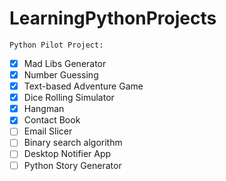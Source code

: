 # LearningPythonProjects


`Python Pilot Project:`

- [x] Mad Libs Generator
- [x] Number Guessing
- [x] Text-based Adventure Game
- [x] Dice Rolling Simulator
- [x] Hangman
- [x] Contact Book
- [ ] Email Slicer
- [ ] Binary search algorithm
- [ ] Desktop Notifier App
- [ ] Python Story Generator
